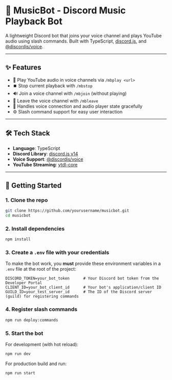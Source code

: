 # 🎵 MusicBot - Discord Music Playback Bot

A lightweight Discord bot that joins your voice channel and plays YouTube audio using slash commands. Built with TypeScript, [discord.js](https://discord.js.org/), and [@discordjs/voice](https://www.npmjs.com/package/@discordjs/voice).

---

## ✨ Features

- 🔗 Play YouTube audio in voice channels via `/mbplay <url>`
- ⏹️ Stop current playback with `/mbstop`
- 🔊 Join a voice channel with `/mbjoin` (without playing)
- 🚪 Leave the voice channel with `/mbleave`
- 🔁 Handles voice connection and audio player state gracefully
- ⚙️ Slash command support for easy user interaction

---

## 🛠️ Tech Stack

- **Language**: TypeScript
- **Discord Library**: [discord.js v14](https://discord.js.org/)
- **Voice Support**: [@discordjs/voice](https://www.npmjs.com/package/@discordjs/voice)
- **YouTube Streaming**: [ytdl-core](https://www.npmjs.com/package/ytdl-core)

---

## 🚀 Getting Started

### 1. Clone the repo

```bash
git clone https://github.com/yourusername/musicbot.git
cd musicbot
```

### 2. Install dependencies

```bash
npm install
```

### 3. Create a `.env` file with your credentials

To make the bot work, you **must** provide these environment variables in a `.env` file at the root of the project:

```env
DISCORD_TOKEN=your_bot_token      # Your Discord bot token from the Developer Portal
CLIENT_ID=your_bot_client_id      # Your bot's application/client ID
GUILD_ID=your_test_server_id      # The ID of the Discord server (guild) for registering commands
```

### 4. Register slash commands

```bash
npm run deploy:commands
```

### 5. Start the bot

For development (with hot reload):

```bash
npm run dev
```

For production build and run:

```bash
npm run start
```
